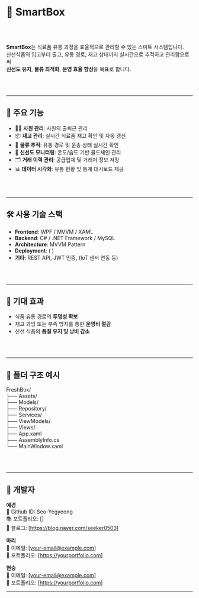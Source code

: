 # 🍏 SmartBox

<br><br>

**SmartBox**는 식료품 유통 과정을 효율적으로 관리할 수 있는 스마트 시스템입니다.  
신선식품의 입고부터 출고, 유통 경로, 재고 상태까지 실시간으로 추적하고 관리함으로써  
**신선도 유지**, **물류 최적화**, **운영 효율 향상**을 목표로 합니다.

<br><br>

---

## 🔧 주요 기능

- 🧑‍💼 **사원 관리**: 사원의 출퇴근 관리
- 📦 **재고 관리**: 실시간 식료품 재고 확인 및 자동 갱신  
- 🚛 **물류 추적**: 유통 경로 및 운송 상태 실시간 확인  
- 🧊 **신선도 모니터링**: 온도/습도 기반 콜드체인 관리  
- 🗂️ **거래 이력 관리**: 공급업체 및 거래처 정보 저장  
- 📊 **데이터 시각화**: 유통 현황 및 통계 대시보드 제공

<br><br>

---

## 🛠️ 사용 기술 스택

- **Frontend**: WPF / MVVM / XAML
- **Backend**: C# / .NET Framework / MySQL
- **Architecture**: MVVM Pattern  
- **Deployment**: (  )  
- **기타**: REST API, JWT 인증, (IoT 센서 연동 등)

<br><br>

---

## 🚀 기대 효과

- 식품 유통 경로의 **투명성 확보**  
- 재고 과잉 또는 부족 방지를 통한 **운영비 절감**  
- 신선 식품의 **품질 유지 및 낭비 감소**

<br><br>

---

## 📁 폴더 구조 예시
FreshBox/<br>
├── Assets/<br>
├── Models/<br>
├── Repository/<br>
├── Services/<br>
├── ViewModels/<br>
├── Views/<br>
├── App.xaml<br>
├── AssemblyInfo.cs<br>
└── MainWindow.xaml<br>

<br><br>

---

## 📌 개발자

**예경**<br>
📧 Github ID: Seo-Yegyeong <br>
📚 포트폴리오: [] <br>
📎 블로그: [https://blog.naver.com/seeker0503] <br>

**마리** <br>
📧 이메일: [your-email@example.com]  <br>
📎 포트폴리오: [https://yourportfolio.com] <br>


**현승** <br>
📧 이메일: [your-email@example.com]  <br>
📎 포트폴리오: [https://yourportfolio.com] <br>

---
